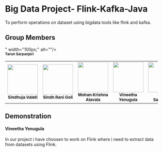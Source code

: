# Big Data Project- Flink-Kafka-Java

To perform operations on dataset using bigdata tools like flink and kafka.

## Group Members

<table>
<td align="center"><a href="https://github.com/Sindhujav18"><img src="https://avatars.githubusercontent.com/u/60013028?s=400&u=ef2dc873708871440e68a0055f565f1b7355892d&v=4" width="100px;" alt=""/><br /><sub><b>Sindhuja Valeti</b></sub></a><br /></td>

<td align="center"><a href="https://github.com/sindhurani29"><img src="https://avatars.githubusercontent.com/u/60019365?s=460&u=1848679a76d03414de088d61ca9d2bc3f518a937&v=4" width="100px;" alt=""/><br /><sub><b>Sindh Rani Goli</b></sub></a><br /></td>

<td align="center"><a href="https://github.com/Mohanalavala"><img src="https://avatars.githubusercontent.com/u/60022212?s=400&u=676fdd8ee2b9ed0e005879701cfdc37f14483d39&v=4" width="100px;" alt=""/><br /><sub><b>Mohan Krishna Alavala</b></sub></a><br /></td>

<td align="center"><a href="https://github.com/vineetha1996"><img src="https://avatars.githubusercontent.com/u/59989572?v=4" width="100px;" alt=""/><br /><sub><b>Vineetha Yenugula</b></sub></a><br /></td>

<td align="center"><a href="https://github.com/dexterstr"><img src="https://avatars.githubusercontent.com/u/31917612?s=400&v=4" width="100px;" alt=""/><br /><sub><b>Tarun Sarpanjeri</b></sub></a><br /></td>

<td align="center"><a href="https://github.com/dexterstr"><img src="<td align="center"><a href="https://github.com/dexterstr"><img src="https://avatars.githubusercontent.com/u/31917612?s=400&v=4" width="100px;" alt=""/><br /><sub><b>Neelesh Saladi</b></sub></a><br /></td>
" width="100px;" alt=""/><br /><sub><b>Tarun Sarpanjeri</b></sub></a><br /></td>

</table>

## Demonstration

#### Vineetha Yenugula
In our project i have choosen to work on Flink where i need to extract data from datasets using Flink.

